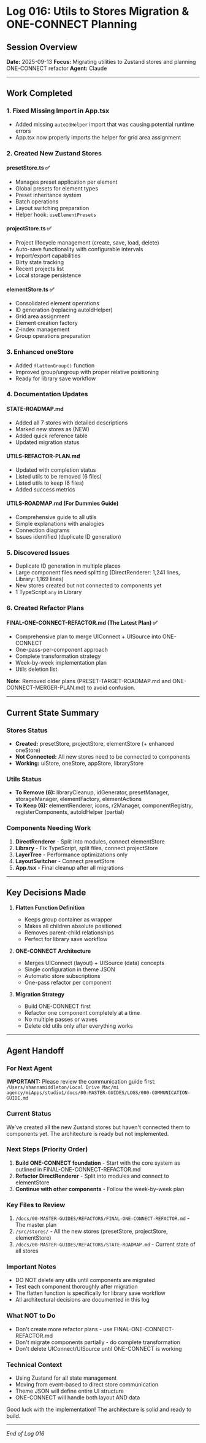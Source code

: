 # Log 016: Utils to Stores Migration & ONE-CONNECT Planning

## Session Overview
**Date:** 2025-09-13
**Focus:** Migrating utilities to Zustand stores and planning ONE-CONNECT refactor
**Agent:** Claude

---

## Work Completed

### 1. Fixed Missing Import in App.tsx
- Added missing `autoIdHelper` import that was causing potential runtime errors
- App.tsx now properly imports the helper for grid area assignment

### 2. Created New Zustand Stores

#### presetStore.ts ✅
- Manages preset application per element
- Global presets for element types
- Preset inheritance system
- Batch operations
- Layout switching preparation
- Helper hook: `useElementPresets`

#### projectStore.ts ✅
- Project lifecycle management (create, save, load, delete)
- Auto-save functionality with configurable intervals
- Import/export capabilities
- Dirty state tracking
- Recent projects list
- Local storage persistence

#### elementStore.ts ✅
- Consolidated element operations
- ID generation (replacing autoIdHelper)
- Grid area assignment
- Element creation factory
- Z-index management
- Group operations preparation

### 3. Enhanced oneStore
- Added `flattenGroup()` function
- Improved group/ungroup with proper relative positioning
- Ready for library save workflow

### 4. Documentation Updates

#### STATE-ROADMAP.md
- Added all 7 stores with detailed descriptions
- Marked new stores as (NEW)
- Added quick reference table
- Updated migration status

#### UTILS-REFACTOR-PLAN.md
- Updated with completion status
- Listed utils to be removed (6 files)
- Listed utils to keep (6 files)
- Added success metrics

#### UTILS-ROADMAP.md (For Dummies Guide)
- Comprehensive guide to all utils
- Simple explanations with analogies
- Connection diagrams
- Issues identified (duplicate ID generation)

### 5. Discovered Issues
- Duplicate ID generation in multiple places
- Large component files need splitting (DirectRenderer: 1,241 lines, Library: 1,169 lines)
- New stores created but not connected to components yet
- 1 TypeScript `any` in Library

### 6. Created Refactor Plans

#### FINAL-ONE-CONNECT-REFACTOR.md (The Latest Plan) ✅
- Comprehensive plan to merge UIConnect + UISource into ONE-CONNECT
- One-pass-per-component approach
- Complete transformation strategy
- Week-by-week implementation plan
- Utils deletion list

**Note:** Removed older plans (PRESET-TARGET-ROADMAP.md and ONE-CONNECT-MERGER-PLAN.md) to avoid confusion.

---

## Current State Summary

### Stores Status
- **Created:** presetStore, projectStore, elementStore (+ enhanced oneStore)
- **Not Connected:** All new stores need to be connected to components
- **Working:** uiStore, oneStore, appStore, libraryStore

### Utils Status
- **To Remove (6):** libraryCleanup, idGenerator, presetManager, storageManager, elementFactory, elementActions
- **To Keep (6):** elementRenderer, icons, r2Manager, componentRegistry, registerComponents, autoIdHelper (partial)

### Components Needing Work
1. **DirectRenderer** - Split into modules, connect elementStore
2. **Library** - Fix TypeScript, split files, connect projectStore
3. **LayerTree** - Performance optimizations only
4. **LayoutSwitcher** - Connect presetStore
5. **App.tsx** - Final cleanup after all migrations

---

## Key Decisions Made

1. **Flatten Function Definition**
   - Keeps group container as wrapper
   - Makes all children absolute positioned
   - Removes parent-child relationships
   - Perfect for library save workflow

2. **ONE-CONNECT Architecture**
   - Merges UIConnect (layout) + UISource (data) concepts
   - Single configuration in theme JSON
   - Automatic store subscriptions
   - One-pass refactor per component

3. **Migration Strategy**
   - Build ONE-CONNECT first
   - Refactor one component completely at a time
   - No multiple passes or waves
   - Delete old utils only after everything works

---

## Agent Handoff

### For Next Agent

**IMPORTANT:** Please review the communication guide first:
`/Users/shannamiddleton/Local Drive Mac/mi agency/miApps/studio1/docs/00-MASTER-GUIDES/LOGS/000-COMMUNICATION-GUIDE.md`

### Current Status
We've created all the new Zustand stores but haven't connected them to components yet. The architecture is ready but not implemented.

### Next Steps (Priority Order)
1. **Build ONE-CONNECT foundation** - Start with the core system as outlined in FINAL-ONE-CONNECT-REFACTOR.md
2. **Refactor DirectRenderer** - Split into modules and connect to elementStore
3. **Continue with other components** - Follow the week-by-week plan

### Key Files to Review
1. `/docs/00-MASTER-GUIDES/REFACTORS/FINAL-ONE-CONNECT-REFACTOR.md` - The master plan
2. `/src/stores/` - All the new stores (presetStore, projectStore, elementStore)
3. `/docs/00-MASTER-GUIDES/REFACTORS/STATE-ROADMAP.md` - Current state of all stores

### Important Notes
- DO NOT delete any utils until components are migrated
- Test each component thoroughly after migration
- The flatten function is specifically for library save workflow
- All architectural decisions are documented in this log

### What NOT to Do
- Don't create more refactor plans - use FINAL-ONE-CONNECT-REFACTOR.md
- Don't migrate components partially - do complete transformation
- Don't delete UIConnect/UISource until ONE-CONNECT is working

### Technical Context
- Using Zustand for all state management
- Moving from event-based to direct store communication
- Theme JSON will define entire UI structure
- ONE-CONNECT will handle both layout AND data

Good luck with the implementation! The architecture is solid and ready to build.

---

*End of Log 016*